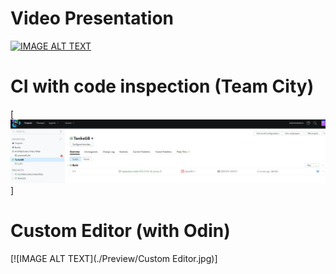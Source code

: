 # Video Presentation
[![IMAGE ALT TEXT](http://img.youtube.com/vi/4rBqlFNnFhQ/0.jpg)](https://www.youtube.com/watch?v=4rBqlFNnFhQ "Tanks")

# CI with code inspection (Team City)
[![IMAGE ALT TEXT](./Preview/CI.jpg)]

# Custom Editor (with Odin)
[![IMAGE ALT TEXT](./Preview/Custom Editor.jpg)]